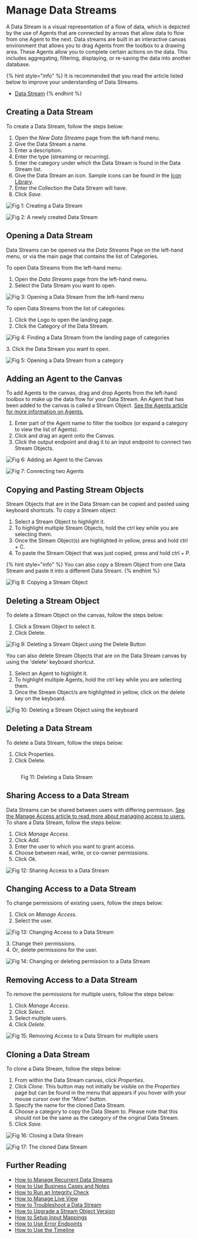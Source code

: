# Manage Data Streams

A Data Stream is a visual representation of a flow of data, which is depicted by the use of Agents that are connected by arrows that allow data to flow from one Agent to the next. Data streams are built in an interactive canvas environment that allows you to drag Agents from the toolbox to a drawing area. These Agents allow you to complete certain actions on the data. This includes aggregating, filtering, displaying, or re-saving the data into another database.

{% hint style="info" %}
It is recommended that you read the article listed below to improve your understanding of Data Streams.

* [Data Stream](../../concepts/data-stream/)
{% endhint %}

## Creating a Data Stream

To create a Data Stream, follow the steps below:

1. Open the _New Data Streams_ page from the left-hand menu.
2. Give the Data Stream a name.
3. Enter a description.
4. Enter the type (streaming or recurring).
5. Enter the category under which the Data Stream is found in the Data Stream list.
6. Give the Data Stream an icon. Sample icons can be found in the [Icon Library](../../resources/icon-library.md).
7. Enter the Collection the Data Stream will have.
8. Click _Save_.

![Fig 1: Creating a Data Stream](<../../.gitbook/assets/Manage DS_HowToCreate1.png>)

![Fig 2: A newly created Data Stream](<../../.gitbook/assets/Manage DS_HowToCreate2.png>)

## Opening a Data Stream

Data Streams can be opened via the _Data Streams_ Page on the left-hand menu, or via the main page that contains the list of Categories.

To open Data Streams from the left-hand menu:

1. Open the _Data Streams_ page from the left-hand menu.
2. Select the Data Stream you want to open.

![Fig 3: Opening a Data Stream from the left-hand menu](<../../.gitbook/assets/Manage DS_HowToOpen1.png>)

To open Data Streams from the list of categories:

1. Click the Logo to open the landing page.
2. Click the Category of the Data Stream.

![Fig 4: Finding a Data Stream from the landing page of categories](<../../.gitbook/assets/Manage DS_HowToOpen2 (1) (1).png>)

3\. Click the Data Stream you want to open.

![Fig 5: Opening a Data Stream from a category](<../../.gitbook/assets/Manage DS_HowToOpen3.png>)

## Adding an Agent to the Canvas

To add Agents to the canvas, drag and drop Agents from the left-hand toolbox to make up the data flow for your Data Stream. An Agent that has been added to the canvas is called a Stream Object. [See the Agents article for more information on Agents.](../../concepts/agent/)

1. Enter part of the Agent name to filter the toolbox (or expand a category to view the list of Agents).
2. Click and drag an agent onto the Canvas.
3. Click the output endpoint and drag it to an input endpoint to connect two Stream Objects.

![Fig 6: Adding an Agent to the Canvas](<../../.gitbook/assets/Manage DS_HowToAddAgent1.png>)

![Fig 7: Connecting two Agents](<../../.gitbook/assets/Manage DS_HowToAddAgent2.png>)

## Copying and Pasting Stream Objects

Stream Objects that are in the Data Stream can be copied and pasted using keyboard shortcuts. To copy a Stream object:

1. Select a Stream Object to highlight it.
2. To highlight multiple Stream Objects, hold the ctrl key while you are selecting them.
3. Once the Stream Object(s) are highlighted in yellow, press and hold ctrl + C.
4. To paste the Stream Object that was just copied, press and hold ctrl + P.

{% hint style="info" %}
You can also copy a Stream Object from one Data Stream and paste it into a different Data Stream.
{% endhint %}

![Fig 8: Copying a Stream Object](../../.gitbook/assets/olRa9jDFBz.gif)

## Deleting a Stream Object

To delete a Stream Object on the canvas, follow the steps below:

1. Click a Stream Object to select it.
2. Click Delete.

![Fig 9: Deleting a Stream Object using the Delete Button](<../../.gitbook/assets/Manage DS_HowToDeleteStreamObject.png>)

You can also delete Stream Objects that are on the Data Stream canvas by using the 'delete' keyboard shortcut.

1. Select an Agent to highlight it.
2. To highlight multiple Agents, hold the ctrl key while you are selecting them.
3. Once the Stream Object/s are highlighted in yellow, click on the delete key on the keyboard.

![Fig 10: Deleting a Stream Object using the keyboard](<../../.gitbook/assets/Delete Canvas Object.gif>)

## Deleting a Data Stream

To delete a Data Stream, follow the steps below:

1. Click Properties.
2. Click Delete.

<figure><img src="../../.gitbook/assets/Manage DS_HowToDelete.png" alt=""><figcaption><p>Fig 11: Deleting a Data Stream</p></figcaption></figure>

## Sharing Access to a Data Stream

Data Streams can be shared between users with differing permisson. [See the Manage Access article to read more about managing access to users.](../../concepts/manage-access.md) To share a Data Stream, follow the steps below:

1. Click _Manage Access_.
2. Click _Add_.
3. Enter the user to which you want to grant access.
4. Choose between read, write, or co-owner permissions.
5. Click _Ok_.

![Fig 12: Sharing Access to a Data Stream](<../../.gitbook/assets/Manage DS_HowToShare1.png>)

## Changing Access to a Data Stream

To change permissions of existing users, follow the steps below:

1. Click on _Manage Access._
2. Select the user.

![Fig 13: Changing Access to a Data Stream](<../../.gitbook/assets/Manage DS_HowToShare2.png>)

3\. Change their permissions.\
4\. Or, delete permissions for the user.

![Fig 14: Changing or deleting permission to a Data Stream](<../../.gitbook/assets/Manage DS_HowToShare3.png>)

## Removing Access to a Data Stream

To remove the permissions for multiple users, follow the steps below:

1. Click _Manage Access_.
2. Click _Select_.
3. Select multiple users.
4. Click _Delete_.

![Fig 15: Removing Access to a Data Stream for multiple users](<../../.gitbook/assets/Manage DS_HowToShare4.png>)

## Cloning a Data Stream

To clone a Data Stream, follow the steps below:

1. From within the Data Stream canvas, click _Properties_.
2. Click _Clone_. This button may not initially be visible on the _Properties_ page but can be found in the menu that appears if you hover with your mouse cursor over the “_More_” button.
3. Specify the name for the cloned Data Stream.
4. Choose a category to copy the Data Steam to. Please note that this should not be the same as the category of the original Data Stream.
5. Click _Save_.

![Fig 16: Closing a Data Stream](<../../.gitbook/assets/Manage DS_HowToClone1.png>)

![Fig 17: The cloned Data Stream](<../../.gitbook/assets/Manage DS_HowToClone2.png>)

## Further Reading

* [How to Manage Recurrent Data Streams](manage-recurrent-data-streams.md)
* [How to Use Business Cases and Notes](use-business-case-and-notes.md)
* [How to Run an Integrity Check](run-an-integrity-check.md)
* [How to Manage Live View](use-live-view.md)
* [How to Troubleshoot a Data Stream](troubleshoot-a-data-stream.md)
* [How to Upgrade a Stream Object Version](upgrade-a-stream-object-version.md)
* [How to Setup Input Mappings](setup-input-mappings.md)
* [How to Use Error Endpoints](use-error-endpoints.md)
* [How to Use the Timeline](use-the-timeline.md)
